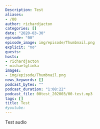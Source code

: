 ```yaml
---
Description: Test
aliases:
- /00
author: richardjacton
categories: []
date: "2020-03-30"
episode: "00"
episode_image: img/episode/Thumbnail.png
explicit: "no"
guests:
hosts:
- richardjacton
- michaelglinka
images:
- img/episode/Thumbnail.png
news_keywords: []
podcast_bytes: ""
podcast_duration: "1:08:22"
podcast_file: 00test_202003/00-test.mp3
tags: []
title: Test
#youtube: 
---
```


Test audio
